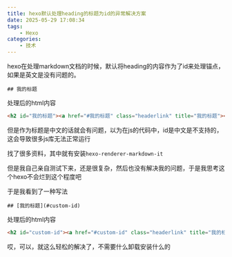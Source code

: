 ```yaml
---
title: hexo默认处理heading的标题为id的异常解决方案
date: 2025-05-29 17:08:34
tags:
	- Hexo
categories:
	- 技术
---
```


hexo在处理markdown文档的时候，默认将heading的内容作为了id来处理锚点，如果是英文是没有问题的。

```
## 我的标题
```

处理后的html内容

```html
<h2 id="我的标题"><a href="#我的标题" class="headerlink" title="我的标题"></a><a href="#我的标题">我的标题</a></h2>
```

但是作为标题是中文的话就会有问题，以为在js的代码中，id是中文是不支持的，这会导致很多js库无法正常运行

找了很多资料，其中就有安装`hexo-renderer-markdown-it`

但是我自己亲自测试下来，还是很复杂，然后也没有解决我的问题，于是我思考这个hexo不会烂到这个程度吧

于是我看到了一种写法

```
## [我的标题](#custom-id)
```

处理后的html内容
```html
<h2 id="custom-id"><a href="#custom-id" class="headerlink" title="我的标题"></a><a href="#custom-id">我的标题</a></h2>
```

哎，可以，就这么轻松的解决了，不需要什么卸载安装什么的
